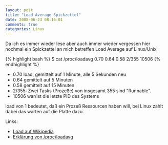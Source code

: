 ```yaml
---
layout: post
title: "Load Average Spickzettel"
date: 2008-06-23 08:16:01
comments: true
categories: Linux
---
```


Da ich es immer wieder lese aber auch immer wieder vergessen hier nochmal ein Spickzettel an mich betreffen Load Average auf Linux/Unix 

{% highlight bash %}
$ cat /proc/loadavg
0.70 0.64 0.58 2/355 10506
{% endhighlight %}

* 0.70 load, gemittelt auf 1 Minute, alle 5 Sekunden neu
* 0.64 gemittelt auf 5 Minuten
* 0.58 gemittelt auf 15 Minuten
* 2/355: Zwei Tasks (Prozeße) von insgesamt 355 sind "Runnable".
* 10506 war/ist die letzte PID des Systems 

load von 1 bedeutet, daß ein Prozeß Ressourcen haben will, bei Linux zählt dabei das warten auf die Platte dazu.

Links: 

* [Load auf Wikipedia](http://de.wikipedia.org/wiki/Load#Der_Load_Average_auf_Unix-Systemen)
* [Erklärung von /proc/loadavg](http://extern.fli4l.de/fli4l_faqengine/faq.php?display=faq&faqnr=36&catnr=1&prog=1&lang=de&layout=def)
